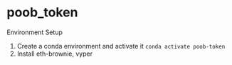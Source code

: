 # poob_token

Environment Setup
1.  Create a conda environment and activate it ```conda activate poob-token``` 
2. Install eth-brownie, vyper
